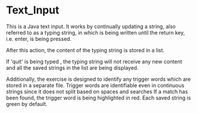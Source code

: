 # Text_Input
This is a Java text input. It works by continually updating a string, also referred to as a typing string, in which is being written until the return key, i.e. enter, is being pressed.

 After this action, the content of the typing string is stored in a list.

 If 'quit' is being typed , the typing string will not receive any new content and all the saved strings in the list are being displayed. 

Additionally, the exercise is designed to identify any trigger words which are stored in a separate file. Trigger words are identifiable even in continuous strings since it does not split based on spaces and searches    If a match has been found, the trigger word is being highlighted in red. Each saved string is green by default.
<!--stackedit_data:
eyJoaXN0b3J5IjpbLTM1ODUyODU2OSwtMTc4NjU0NDM4MSwyMD
A5OTU1MDA1LDE4ODkxMTIyODddfQ==
-->